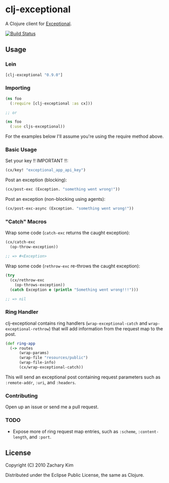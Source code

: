# clj-exceptional

A Clojure client for [Exceptional](http://getexceptional.com).

[![Build Status](https://travis-ci.org/zkim/clj-exceptional.png)](https://travis-ci.org/zkim/clj-exceptional)

## Usage

### Lein

```clojure
[clj-exceptional "0.9.0"]
```

### Importing

```clojure
(ns foo
  (:require [clj-exceptional :as cx]))

;; or

(ns foo
  (:use cljs-exceptional))
```

For the examples below I'll assume you're using the require method above.

### Basic Usage

Set your key !! IMPORTANT !!:

```clojure
(cx/key! "exceptional_app_api_key")
```

Post an exception (blocking):

```clojure
(cx/post-exc (Exception. "something went wrong!"))
```

Post an exception (non-blocking using agents):

```clojure
(cx/post-exc-async (Exception. "something went wrong!"))
```



### "Catch" Macros

Wrap some code (`catch-exc` returns the caught exception):

```clojure
(cx/catch-exc
  (op-throw-exception))

;; => #<Exception>
```

Wrap some code (`rethrow-exc` re-throws the caught exception):

```clojure
(try
  (cx/rethrow-exc
    (op-throws-exception))
  (catch Exception e (println "Something went wrong!!!")))

;; => nil
```
### Ring Handler

clj-exceptional contains ring handlers (`wrap-exceptional-catch` and
`wrap-exceptional-rethrow`) that will add information from
the request map to the post.

```clojure
(def ring-app
  (-> routes
      (wrap-params)
      (wrap-file "resources/public")
      (wrap-file-info)
      (cx/wrap-exceptional-catch))
```

This will send an exceptional post containing request parameters such
as `:remote-addr`, `:uri`, and `:headers`.


### Contributing

Open up an issue or send me a pull request.


### TODO

* Expose more of ring request map entries, such as `:scheme`,
  `:content-length`, and `:port`.



## License

Copyright (C) 2010 Zachary Kim

Distributed under the Eclipse Public License, the same as Clojure.
